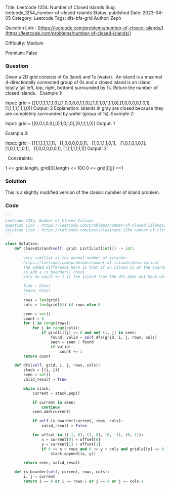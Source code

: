 Title: Leetcode 1254. Number of Closed Islands
Slug: leetcode_1254_number-of-closed-islands
Status: published
Date: 2023-04-05
Category: Leetcode
Tags: dfs-bfs-grid
Author: Zeph

Question Link : [https://leetcode.com/problems/number-of-closed-islands/](https://leetcode.com/problems/number-of-closed-islands/)

Difficulty: Medium

Premium: False

### Question
Given a 2D grid consists of 0s (land) and 1s (water).  An island is a maximal 4-directionally connected group of 0s and a closed island is an island totally (all left, top, right, bottom) surrounded by 1s.
Return the number of closed islands.
 
Example 1:


Input: grid = [[1,1,1,1,1,1,1,0],[1,0,0,0,0,1,1,0],[1,0,1,0,1,1,1,0],[1,0,0,0,0,1,0,1],[1,1,1,1,1,1,1,0]]
Output: 2
Explanation: 
Islands in gray are closed because they are completely surrounded by water (group of 1s).
Example 2:


Input: grid = [[0,0,1,0,0],[0,1,0,1,0],[0,1,1,1,0]]
Output: 1

Example 3:

Input: grid = [[1,1,1,1,1,1,1],
               [1,0,0,0,0,0,1],
               [1,0,1,1,1,0,1],
               [1,0,1,0,1,0,1],
               [1,0,1,1,1,0,1],
               [1,0,0,0,0,0,1],
               [1,1,1,1,1,1,1]]
Output: 2

 
Constraints:

1 <= grid.length, grid[0].length <= 100
0 <= grid[i][j] <=1

### Solution

This is a slightly modified version of the classic number of island problem.

### Code
```python
'''
Leetcode 1254. Number of Closed Islands
Question Link : https://leetcode.com/problems/number-of-closed-islands/
Solution Link : https://tofucode.com/posts/leetcode_1254_number-of-closed-islands.html
'''

class Solution:
    def closedIsland(self, grid: List[List[int]]) -> int:
        '''
        very similiar as the normal number of islands:
        https://leetcode.com/problems/number-of-islands/description/
        The added difference here is that if an island is at the boarder, we do not count that.
        so add a is_boarder() check
        only do count += 1 if the island from the dfs does not have cells on the boarder

        Time : O(mn)
        Space: O(mn)
        '''
        rows = len(grid)
        cols = len(grid[0]) if rows else 0

        seen = set()
        count = 0
        for i in range(rows):
            for j in range(cols):
                if grid[i][j] == 0 and not (i, j) in seen:
                    found, valid = self.dfs(grid, i, j, rows, cols)
                    seen = seen | found
                    if valid:
                        count += 1
        return count

    def dfs(self, grid, i, j, rows, cols):
        stack = [(i, j)]
        seen = set()
        valid_result = True

        while stack:
            current = stack.pop()

            if current in seen:
                continue
            seen.add(current)

            if self.is_boarder(current, rows, cols):
                valid_result = False

            for offset in [(-1, 0), (1, 0), (0, -1), (0, 1)]:
                x = current[0] + offset[0]
                y = current[1] + offset[1]
                if 0 <= x < rows and 0 <= y < cols and grid[x][y] == 0:
                    stack.append((x, y))

        return seen, valid_result

    def is_boarder(self, current, rows, cols):
        i, j = current
        return i == 0 or i == rows-1 or j == 0 or j == cols-1
```

